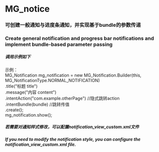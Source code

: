 # MG_notice

### 可创建一般通知与进度条通知，并实现基于bundle的参数传递
### Create general notification and progress bar notifications and implement bundle-based parameter passing


##### 调用示例如下
 示例：<br>
   MG_Notification mg_notification = new MG_Notification.Builder(this, MG_NotificationType.NORMAL_NOTIFICATION)<br>
                .title("标题 title")<br>
                .message("内容  content")<br>
                .intentAction("com.example.otherPage")  //隐式跳转action<br>
                .intentBundle(bundle) //跳转传值<br>
                .create();<br>
     mg_notification.show();
 

##### 若需要对通知样式修改，可以配置notification_view_custom.xml文件
##### If you need to modify the notification style, you can configure the notification_view_custom.xml file.




